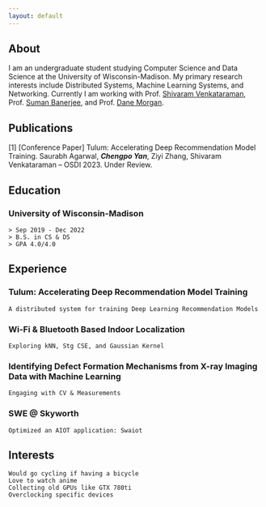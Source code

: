 ```yaml
---
layout: default
---
```


## About

I am an undergraduate student studying Computer Science and Data Science at the University of Wisconsin-Madison. My primary research interests include Distributed Systems, Machine Learning Systems, and Networking. Currently I am working with Prof. [Shivaram Venkataraman](https://shivaram.org/), Prof. [Suman Banerjee](https://pages.cs.wisc.edu/~suman/), and Prof. [Dane Morgan](https://directory.engr.wisc.edu/mse/faculty/morgan_dane).

## Publications

[1] [Conference Paper] Tulum: Accelerating Deep Recommendation Model Training. Saurabh Agarwal, _**Chengpo Yan**_, Ziyi Zhang, Shivaram Venkataraman – OSDI 2023. Under Review.

## Education

### University of Wisconsin-Madison
```
> Sep 2019 - Dec 2022
> B.S. in CS & DS
> GPA 4.0/4.0
```

## Experience

### Tulum: Accelerating Deep Recommendation Model Training
```
A distributed system for training Deep Learning Recommendation Models
```

### Wi-Fi & Bluetooth Based Indoor Localization
```
Exploring kNN, Stg CSE, and Gaussian Kernel
```

### Identifying Defect Formation Mechanisms from X-ray Imaging Data with Machine Learning
```
Engaging with CV & Measurements
```

### SWE @ Skyworth
```
Optimized an AIOT application: Swaiot
```

## Interests
```
Would go cycling if having a bicycle
Love to watch anime
Collecting old GPUs like GTX 780ti
Overclocking specific devices
```
